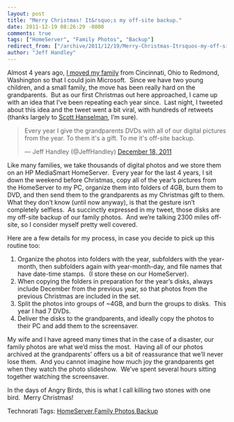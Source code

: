 ```yaml
---
layout: post
title: "Merry Christmas! It&rsquo;s my off-site backup."
date: 2011-12-19 08:26:29 -0800
comments: true
tags: ["HomeServer", "Family Photos", "Backup"]
redirect_from: ["/archive/2011/12/19/Merry-Christmas-Itrsquos-my-off-site-backup.aspx/", "/archive/2011/12/19/merry-christmas-itrsquos-my-off-site-backup.aspx"]
author: "Jeff Handley"
---
```

<!-- more -->
<p>Almost 4 years ago, <a href="http://jeffhandley.com/archive/2008/04/06/leaving-big-and-relocating.aspx" target="_blank">I moved my family</a> from Cincinnati, Ohio to Redmond, Washington so that I could join Microsoft.  Since we have two young children, and a small family, the move has been really hard on the grandparents.  But as our first Christmas out here approached, I came up with an idea that I’ve been repeating each year since.  Last night, I tweeted about this idea and the tweet went a bit viral, with hundreds of retweets (thanks largely to <a href="https://twitter.com/#!/shanselman/status/148342981102018560" target="_blank">Scott Hanselman</a>, I’m sure).</p>  <blockquote class="twitter-tweet">   <p>Every year I give the grandparents DVDs with all of our digital pictures from the year. To them it's a gift. To me it's off-site backup.</p> — Jeff Handley (@JeffHandley) <a href="https://twitter.com/JeffHandley/status/148341892940181504" data-datetime="2011-12-18T10:00:37+00:00">December 18, 2011</a></blockquote> <script src="//platform.twitter.com/widgets.js" charset="utf-8"></script>  <p>Like many families, we take thousands of digital photos and we store them on an HP MediaSmart HomeServer.  Every year for the last 4 years, I sit down the weekend before Christmas, copy all of the year’s pictures from the HomeServer to my PC, organize them into folders of 4GB, burn them to DVD, and then send them to the grandparents as my Christmas gift to them.  What they don’t know (until now anyway), is that the gesture isn’t completely selfless.  As succinctly expressed in my tweet, those disks are my off-site backup of our family photos.  And we’re talking 2300 miles off-site, so I consider myself pretty well covered.</p>  <p>Here are a few details for my process, in case you decide to pick up this routine too:</p>  <ol>   <li>Organize the photos into folders with the year, subfolders with the year-month, then subfolders again with year-month-day, and file names that have date-time stamps.  (I store these on our HomeServer). </li>  <li>When copying the folders in preparation for the year’s disks, always include December from the previous year, so that photos from the previous Christmas are included in the set. </li>  <li>Split the photos into groups of ~4GB, and burn the groups to disks.  This year I had 7 DVDs. </li>  <li>Deliver the disks to the grandparents, and ideally copy the photos to their PC and add them to the screensaver. </li> </ol>  <p>My wife and I have agreed many times that in the case of a disaster, our family photos are what we’d miss the most.  Having all of our photos archived at the grandparents’ offers us a bit of reassurance that we’ll never lose them.  And you cannot imagine how much joy the grandparents get when they watch the photo slideshow.  We’ve spent several hours sitting together watching the screensaver.</p>  <p>In the days of Angry Birds, this is what I call killing two stones with one bird.  Merry Christmas!</p>  <div style="padding-bottom: 0px; margin: 0px; padding-left: 0px; padding-right: 0px; display: inline; float: none; padding-top: 0px" id="scid:0767317B-992E-4b12-91E0-4F059A8CECA8:749a6e33-37ae-4176-9e8c-0fa5af56cc93" class="wlWriterEditableSmartContent">Technorati Tags: <a href="http://technorati.com/tags/HomeServer" rel="tag">HomeServer</a>,<a href="http://technorati.com/tags/Family+Photos" rel="tag">Family Photos</a>,<a href="http://technorati.com/tags/Backup" rel="tag">Backup</a></div>

